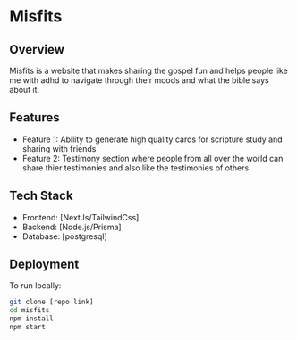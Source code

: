 # Misfits  

## Overview  
Misfits is a website that makes sharing the gospel fun and helps people like me with adhd to navigate through their moods and what the bible says about it.  

## Features  
- Feature 1: Ability to generate high quality cards for scripture study and sharing with friends  
- Feature 2: Testimony section where people from all over the world can share thier testimonies and also like the testimonies of others  

## Tech Stack  
- Frontend: [NextJs/TailwindCss]  
- Backend: [Node.js/Prisma]  
- Database: [postgresql]  

## Deployment  
To run locally:  
```bash  
git clone [repo link]  
cd misfits  
npm install  
npm start  
